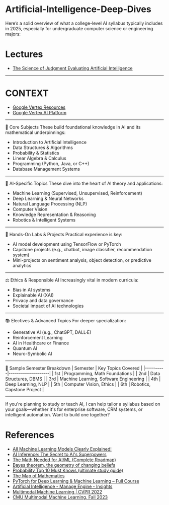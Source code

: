# Artificial-Intelligence-Deep-Dives

Here’s a solid overview of what a college-level AI syllabus typically includes in 2025, especially for undergraduate computer science or engineering majors:


# Lectures 
* [The Science of Judgment Evaluating Artificial Intelligence](./The_Science_of_Judgment_Evaluating_Artificial_Intelligence)

---

# CONTEXT

* [Google Vertex Resources](./Google_Vertex_Resources.md)
* [Google Vertex AI Platform](./Google_Vertex_AI_Platform.md)

---
  

🧠 Core Subjects
These build foundational knowledge in AI and its mathematical underpinnings:
- Introduction to Artificial Intelligence
- Data Structures & Algorithms
- Probability & Statistics
- Linear Algebra & Calculus
- Programming (Python, Java, or C++)
- Database Management Systems

---

🤖 AI-Specific Topics
These dive into the heart of AI theory and applications:
- Machine Learning (Supervised, Unsupervised, Reinforcement)
- Deep Learning & Neural Networks
- Natural Language Processing (NLP)
- Computer Vision
- Knowledge Representation & Reasoning
- Robotics & Intelligent Systems

---

🧪 Hands-On Labs & Projects
Practical experience is key:
- AI model development using TensorFlow or PyTorch
- Capstone projects (e.g., chatbot, image classifier, recommendation system)
- Mini-projects on sentiment analysis, object detection, or predictive analytics

---

⚖️ Ethics & Responsible AI
Increasingly vital in modern curricula:
- Bias in AI systems
- Explainable AI (XAI)
- Privacy and data governance
- Societal impact of AI technologies

---

📚 Electives & Advanced Topics
For deeper specialization:
- Generative AI (e.g., ChatGPT, DALL·E)
- Reinforcement Learning
- AI in Healthcare or Finance
- Quantum AI
- Neuro-Symbolic AI

---

🧭 Sample Semester Breakdown
| Semester | Key Topics Covered |
|----------|--------------------|
| 1st      | Programming, Math Foundations |
| 2nd      | Data Structures, DBMS |
| 3rd      | Machine Learning, Software Engineering |
| 4th      | Deep Learning, NLP |
| 5th      | Computer Vision, Ethics |
| 6th      | Robotics, Capstone Project |

---

If you're planning to study or teach AI, I can help tailor a syllabus based on your goals—whether it's for enterprise software, CRM systems, or intelligent automation. Want to build one together?

# References

* [All Machine Learning Models Clearly Explained!](https://www.youtube.com/watch?v=0YdpwSYMY6I)
* [AI Inference: The Secret to AI's Superpowers](https://www.youtube.com/watch?v=XtT5i0ZeHHE)
* [The Math Needed for AI/ML (Complete Roadmap)](https://www.youtube.com/watch?v=YZOAiJmnNvc)
* [Bayes theorem, the geometry of changing beliefs](https://www.youtube.com/watch?v=HZGCoVF3YvM)
* [Probability Top 10 Must Knows (ultimate study guide)](https://www.youtube.com/watch?v=LgLgexX7iTs)
* [The Map of Mathematics](https://www.youtube.com/watch?v=OmJ-4B-mS-Y)
* [PyTorch for Deep Learning & Machine Learning – Full Course](https://www.youtube.com/watch?v=V_xro1bcAuA)
* [Artificial Intelligence - Manage Engine - Insights ](https://insights.manageengine.com/artificial-intelligence/)
* [Multimodal Machine Learning | CVPR 2022](https://www.youtube.com/playlist?list=PLki3HkfgNEsKPcpj5Vv2P98SRAT9wxIDa)
* [CMU Multimodal Machine Learning, Fall 2023](https://www.youtube.com/playlist?list=PL-Fhd_vrvisMYs8A5j7sj8YW1wHhoJSmW)